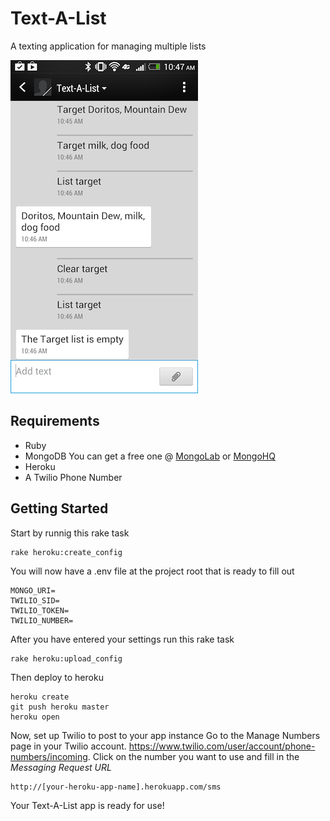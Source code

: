 # Text-A-List

A texting application for managing multiple lists

![mobile screen shot](/screens/Text-A-List_mobile.png "mobile screen shot")

## Requirements
- Ruby
- MongoDB You can get a free one @ [MongoLab](http://mongolab.com) or [MongoHQ](http://mongohq.com)
- Heroku
- A Twilio Phone Number

## Getting Started

Start by runnig this rake task
```
rake heroku:create_config
```

You will now have a .env file at the project root that is ready to fill out
```
MONGO_URI=
TWILIO_SID=
TWILIO_TOKEN=
TWILIO_NUMBER=
```

After you have entered your settings run this rake task
```
rake heroku:upload_config
```

Then deploy to heroku
```
heroku create
git push heroku master
heroku open
```

Now, set up Twilio to post to your app instance
Go to the Manage Numbers page in your Twilio account. <https://www.twilio.com/user/account/phone-numbers/incoming>. Click on the number you want to use and fill in the *Messaging Request URL*
```
http://[your-heroku-app-name].herokuapp.com/sms
```

Your Text-A-List app is ready for use!
